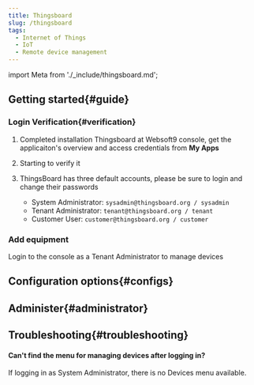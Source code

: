 ```yaml
---
title: Thingsboard
slug: /thingsboard
tags:
  - Internet of Things
  - IoT
  - Remote device management
---
```


import Meta from './_include/thingsboard.md';

<Meta name="meta" />

## Getting started{#guide}

### Login Verification{#verification}

1. Completed installation Thingsboard at Websoft9 console, get the applicaiton's overview and access credentials from **My Apps**  

2. Starting to verify it  

3. ThingsBoard has three default accounts, please be sure to login and change their passwords  

   - System Administrator: `sysadmin@thingsboard.org / sysadmin`
   - Tenant Administrator: `tenant@thingsboard.org / tenant`
   - Customer User: `customer@thingsboard.org / customer`

### Add equipment 

Login to the console as a Tenant Administrator to manage devices

## Configuration options{#configs}

## Administer{#administrator}

## Troubleshooting{#troubleshooting}

#### Can't find the menu for managing devices after logging in?  

If logging in as System Administrator, there is no Devices menu available.
